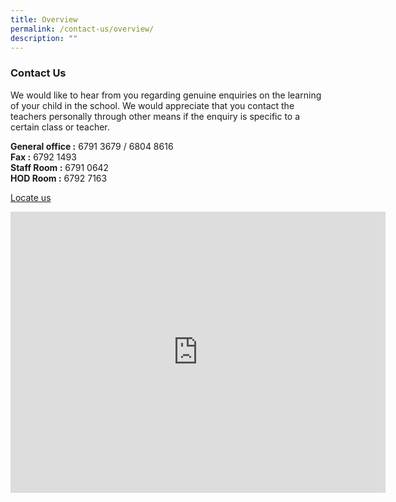 ```yaml
---
title: Overview
permalink: /contact-us/overview/
description: ""
---
```

### Contact Us

We would like to hear from you regarding genuine enquiries on the learning of your child in the school. We would appreciate that you contact the teachers personally through other means if the enquiry is specific to a certain class or teacher.

  

**General office :**&nbsp;6791 3679 / 6804 8616<br> 
**Fax :**&nbsp;6792 1493<br>
**Staff Room :**&nbsp;6791 0642<br>
**HOD Room :**&nbsp;6792 7163
 


[Locate us](https://goo.gl/maps/v1xq7hvPZ83NDMXt7)
<iframe loading="lazy" allowfullscreen="" style="border:0;" height="450" width="600" src="https://www.google.com/maps/embed?pb=!1m14!1m8!1m3!1d3354.10330868759!2d103.6877567216653!3d1.3422661356206418!3m2!1i1024!2i768!4f13.1!3m3!1m2!1s0x0%3A0x52573f11c7f49e89!2sXingnan%20Primary%20School!5e0!3m2!1sen!2ssg!4v1675914538095!5m2!1sen!2ssg"></iframe>